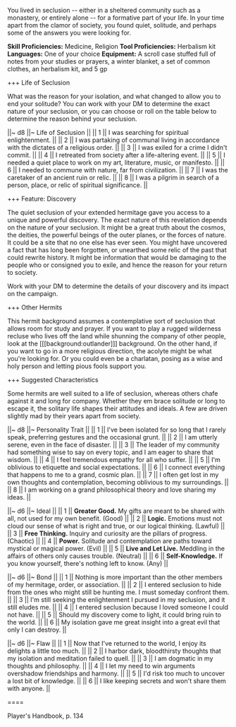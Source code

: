 You lived in seclusion -- either in a sheltered community such as a monastery, or entirely alone -- for a formative part of your life. In your time apart from the clamor of society, you found quiet, solitude, and perhaps some of the answers you were looking for.

**Skill Proficiencies:** Medicine, Religion
**Tool Proficiencies:** Herbalism kit
**Languages:** One of your choice
**Equipment:** A scroll case stuffed full of notes from your studies or prayers, a winter blanket, a set of common clothes, an herbalism kit, and 5 gp

+++ Life of Seclusion

What was the reason for your isolation, and what changed to allow you to end your solitude? You can work with your DM to determine the exact nature of your seclusion, or you can choose or roll on the table below to determine the reason behind your seclusion.

||~ d8 ||~ Life of Seclusion ||
|| 1 || I was searching for spiritual enlightenment. ||
|| 2 || I was partaking of communal living in accordance with the dictates of a religious order. ||
|| 3 || I was exiled for a crime I didn't commit. ||
|| 4 || I retreated from society after a life-altering event. ||
|| 5 || I needed a quiet place to work on my art, literature, music, or manifesto. ||
|| 6 || I needed to commune with nature, far from civilization. ||
|| 7 || I was the caretaker of an ancient ruin or relic. ||
|| 8 || I was a pilgrim in search of a person, place, or relic of spiritual significance. ||

+++ Feature: Discovery

The quiet seclusion of your extended hermitage gave you access to a unique and powerful discovery. The exact nature of this revelation depends on the nature of your seclusion. It might be a great truth about the cosmos, the deities, the powerful beings of the outer planes, or the forces of nature. It could be a site that no one else has ever seen. You might have uncovered a fact that has long been forgotten, or unearthed some relic of the past that could rewrite history. It might be information that would be damaging to the people who or consigned you to exile, and hence the reason for your return to society.

Work with your DM to determine the details of your discovery and its impact on the campaign.

+++ Other Hermits

This hermit background assumes a contemplative sort of seclusion that allows room for study and prayer. If you want to play a rugged wilderness recluse who lives off the land while shunning the company of other people, look at the [[[background:outlander]]] background. On the other hand, if you want to go in a more religious direction, the acolyte might be what you're looking for. Or you could even be a charlatan, posing as a wise and holy person and letting pious fools support you.

+++ Suggested Characteristics

Some hermits are well suited to a life of seclusion, whereas others chafe against it and long for company. Whether they em brace solitude or long to escape it, the solitary life shapes their attitudes and ideals. A few are driven slightly mad by their years apart from society.

||~ d8 ||~ Personality Trait ||
|| 1 || I've been isolated for so long that I rarely speak, preferring gestures and the occasional grunt. ||
|| 2 || I am utterly serene, even in the face of disaster. ||
|| 3 || The leader of my community had something wise to say on every topic, and I am eager to share that wisdom. ||
|| 4 || I feel tremendous empathy for all who suffer. ||
|| 5 || I'm oblivious to etiquette and social expectations. ||
|| 6 || I connect everything that happens to me to a grand, cosmic plan. ||
|| 7 || I often get lost in my own thoughts and contemplation, becoming oblivious to my surroundings. ||
|| 8 || I am working on a grand philosophical theory and love sharing my ideas. ||

||~ d6 ||~ Ideal ||
|| 1 || **Greater Good.** My gifts are meant to be shared with all, not used for my own benefit. (Good) ||
|| 2 || **Logic.** Emotions must not cloud our sense of what is right and true, or our logical thinking. (Lawful) ||
|| 3 || **Free Thinking.** Inquiry and curiosity are the pillars of progress. (Chaotic) ||
|| 4 || **Power.** Solitude and contemplation are paths toward mystical or magical power. (Evil) ||
|| 5 || **Live and Let Live.** Meddling in the affairs of others only causes trouble. (Neutral) ||
|| 6 || **Self-Knowledge.** If you know yourself, there's nothing left to know. (Any) ||

||~ d6 ||~ Bond ||
|| 1 || Nothing is more important than the other members of my hermitage, order, or association. ||
|| 2 || I entered seclusion to hide from the ones who might still be hunting me. I must someday confront them. ||
|| 3 || I'm still seeking the enlightenment I pursued in my seclusion, and it still eludes me. ||
|| 4 || I entered seclusion because I loved someone I could not have. ||
|| 5 || Should my discovery come to light, it could bring ruin to the world. ||
|| 6 || My isolation gave me great insight into a great evil that only I can destroy. ||

||~ d6 ||~ Flaw ||
|| 1 || Now that I've returned to the world, I enjoy its delights a little too much. ||
|| 2 || I harbor dark, bloodthirsty thoughts that my isolation and meditation failed to quell. ||
|| 3 || I am dogmatic in my thoughts and philosophy. ||
|| 4 || I let my need to win arguments overshadow friendships and harmony. ||
|| 5 || I'd risk too much to uncover a lost bit of knowledge. ||
|| 6 || I like keeping secrets and won't share them with anyone. ||

====

Player's Handbook, p. 134